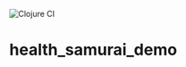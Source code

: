![Clojure CI](https://github.com/GoddessEyes/HealthSamuraiDemo/workflows/Clojure%20CI/badge.svg)

# health_samurai_demo

